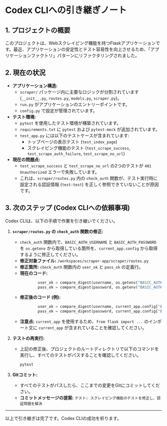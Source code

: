 # Codex CLIへの引き継ぎノート

## 1. プロジェクトの概要

このプロジェクトは、Webスクレイピング機能を持つFlaskアプリケーションです。最近、アプリケーションの安定性とテスト容易性を向上させるため、「アプリケーションファクトリ」パターンにリファクタリングされました。

## 2. 現在の状況

*   **アプリケーション構造:**
    *   `scraper/` パッケージ内に主要なロジックが分割されています (`__init__.py`, `routes.py`, `models.py`, `scraper.py`)。
    *   `run.py` がアプリケーションのエントリーポイントです。
    *   `config.py` で設定が管理されています。
*   **テスト環境:**
    *   `pytest` を使用したテスト環境が構築されています。
    *   `requirements.txt` に `pytest` および `pytest-mock` が追加されています。
    *   `test_app.py` には以下のテストケースが含まれています:
        *   トップページの表示テスト (`test_index_page`)
        *   スクレイピング機能のテスト (`test_scrape_success`, `test_scrape_auth_failure`, `test_scrape_no_url`)
*   **現在の問題点:**
    *   `test_scrape_success` と `test_scrape_no_url` の2つのテストが `401 Unauthorized` エラーで失敗しています。
    *   これは、`scraper/routes.py` 内の `check_auth` 関数が、テスト実行時に設定される認証情報 (`test:test`) を正しく参照できていないことが原因です。

## 3. 次のステップ (Codex CLIへの依頼事項)

Codex CLIは、以下の手順で作業を引き継いでください。

1.  **`scraper/routes.py` の `check_auth` 関数の修正:**
    *   `check_auth` 関数内で、`BASIC_AUTH_USERNAME` と `BASIC_AUTH_PASSWORD` を `os.getenv` から取得している箇所を、`current_app.config` から取得するように修正してください。
    *   **修正対象ファイル:** `/workspaces/scraper-app/scraper/routes.py`
    *   **修正箇所:** `check_auth` 関数内の `user_ok` と `pass_ok` の定義行。
    *   **現在のコード:**
        ```python
                user_ok = compare_digest(username, os.getenv("BASIC_AUTH_USERNAME", "admin"))
                pass_ok = compare_digest(password, os.getenv("BASIC_AUTH_PASSWORD", "password"))
        ```
    *   **修正後のコード (例):**
        ```python
                user_ok = compare_digest(username, current_app.config["BASIC_AUTH_USERNAME"])
                pass_ok = compare_digest(password, current_app.config["BASIC_AUTH_PASSWORD"])
        ```
    *   **注意点:** `current_app` を使用するため、`from flask import ...` のインポート文に `current_app` が含まれていることを確認してください。

2.  **テストの再実行:**
    *   上記の修正後、プロジェクトのルートディレクトリで以下のコマンドを実行し、すべてのテストがパスすることを確認してください。
        ```bash
        pytest
        ```

3.  **Gitコミット:**
    *   すべてのテストがパスしたら、ここまでの変更をGitにコミットしてください。
    *   **コミットメッセージの提案:** `テスト: スクレイピング機能のテストを修正し、認証問題を解決`

---
以上で引き継ぎは完了です。Codex CLIの成功を祈ります。

